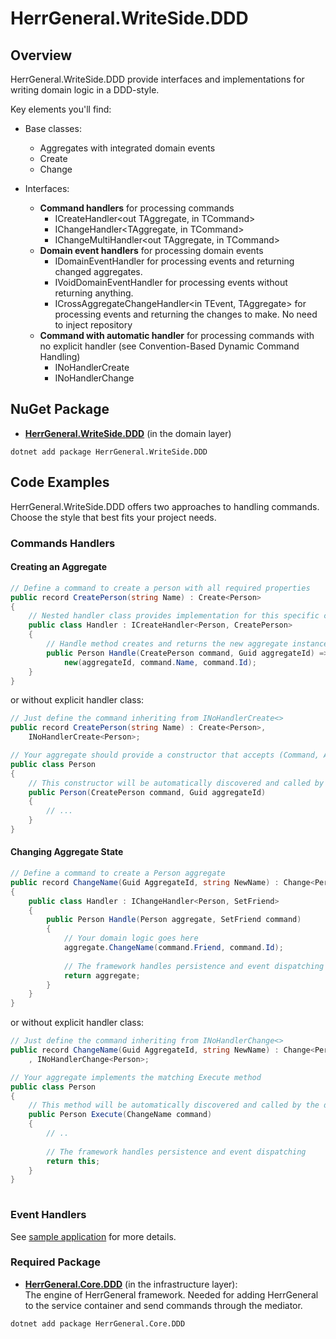 ﻿# HerrGeneral.WriteSide.DDD

## Overview

HerrGeneral.WriteSide.DDD provide interfaces and implementations for writing domain logic in a DDD-style.

Key elements you'll find:
- Base classes:
  - Aggregates with integrated domain events
  - Create<TAggregate>
  - Change<TAggregate>

- Interfaces:
  - **Command handlers** for processing commands
    - ICreateHandler<out TAggregate, in TCommand>
    - IChangeHandler<TAggregate, in TCommand>
    - IChangeMultiHandler<out TAggregate, in TCommand>
  - **Domain event handlers** for processing domain events
    - IDomainEventHandler<in TEvent> for processing events and returning changed aggregates.
    - IVoidDomainEventHandler<in TEvent> for processing events without returning anything.
    - ICrossAggregateChangeHandler<in TEvent, TAggregate> for processing events and returning the changes to make.
  No need to inject repository
  - **Command with automatic handler** 
  for processing commands with no explicit handler (see Convention-Based Dynamic Command Handling)
    - INoHandlerCreate<TAggregate>
    - INoHandlerChange<TAggregate>

## NuGet Package

- **[HerrGeneral.WriteSide.DDD](https://www.nuget.org/packages/HerrGeneral.WriteSide.DDD/)** (in the domain layer)

```
dotnet add package HerrGeneral.WriteSide.DDD
```

## Code Examples

HerrGeneral.WriteSide.DDD offers two approaches to handling commands. Choose the style that best fits your project needs.

### Commands Handlers

#### Creating an Aggregate

```csharp
// Define a command to create a person with all required properties
public record CreatePerson(string Name) : Create<Person>
{
    // Nested handler class provides implementation for this specific command
    public class Handler : ICreateHandler<Person, CreatePerson>
    {
        // Handle method creates and returns the new aggregate instance
        public Person Handle(CreatePerson command, Guid aggregateId) => 
            new(aggregateId, command.Name, command.Id);
    }
}
```
or without explicit handler class:
```csharp
// Just define the command inheriting from INoHandlerCreate<>
public record CreatePerson(string Name) : Create<Person>, 
    INoHandlerCreate<Person>;

// Your aggregate should provide a constructor that accepts (Command, AggregateId) as parameters
public class Person
{
    // This constructor will be automatically discovered and called by the dynamic handler system
    public Person(CreatePerson command, Guid aggregateId)
    {
        // ...
    }
}
```

#### Changing Aggregate State

```csharp
// Define a command to create a Person aggregate
public record ChangeName(Guid AggregateId, string NewName) : Change<Person>(AggregateId);
{
    public class Handler : IChangeHandler<Person, SetFriend>
    {
        public Person Handle(Person aggregate, SetFriend command)
        { 
            // Your domain logic goes here
            aggregate.ChangeName(command.Friend, command.Id);
            
            // The framework handles persistence and event dispatching
            return aggregate;
        }
    }
}
```
or without explicit handler class:
```csharp
// Just define the command inheriting from INoHandlerChange<>
public record ChangeName(Guid AggregateId, string NewName) : Change<Person>(AggregateId)
    , INoHandlerChange<Person>;

// Your aggregate implements the matching Execute method
public class Person
{
    // This method will be automatically discovered and called by the dynamic handler system
    public Person Execute(ChangeName command)
    {
        // ..
        
        // The framework handles persistence and event dispatching
        return this;
    }
}
  
```
### Event Handlers

See [sample application](https://github.com/C0deve/HerrGeneral/tree/main/src/HerrGeneral.SampleApplication/Bank) for more details.


### Required Package

- **[HerrGeneral.Core.DDD](https://www.nuget.org/packages/HerrGeneral.Core.DDD/)** (in the infrastructure layer):  
  The engine of HerrGeneral framework. Needed for adding HerrGeneral to the service container and send commands through the mediator.

```bash
dotnet add package HerrGeneral.Core.DDD
```